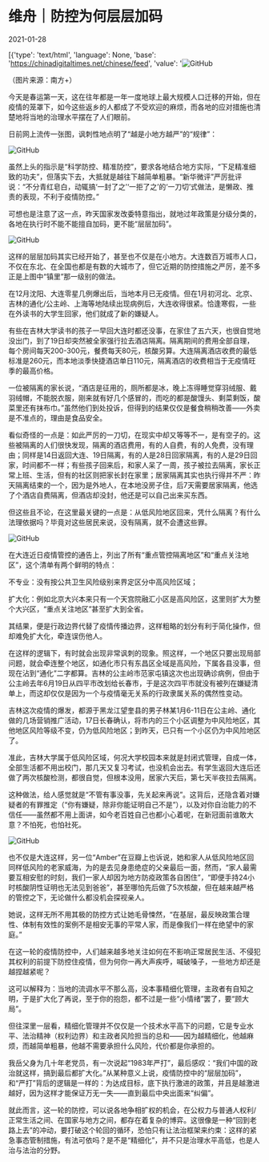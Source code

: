 # 维舟｜防控为何层层加码

2021-01-28

[{'type': 'text/html', 'language': None, 'base': 'https://chinadigitaltimes.net/chinese/feed', 'value': '![GitHub](https://mmbiz.qpic.cn/mmbiz_png/a5gPZh3sTSt41uMUw2yTseia1bOub6HmAO5zZMmzqEk5GLgdhumohtQpatRNzncppc9KibJ4qGg7WdlU8hx2pmKw/640)

（图片来源：南方+）

今天是春运第一天，这在往年都是一年一度地球上最大规模人口迁移的开始，但在疫情的笼罩下，如今这些返乡的人都成了不受欢迎的麻烦，而各地的应对措施也清楚地将当地的治理水平摆在了人们眼前。

日前网上流传一张图，讽刺性地点明了“越是小地方越严”的“规律”：

![GitHub](https://mmbiz.qpic.cn/mmbiz_png/a5gPZh3sTSt41uMUw2yTseia1bOub6HmAU1NXF2B56VFnzwAK78tPibKjl86Xw74MyVUs4XbXyZXXzvytXr7mIPA/640)

虽然上头的指示是“科学防控、精准防控”，要求各地结合地方实际，“下足精准细致的功夫”，但落实下去，大抵就是越往下越简单粗暴。“新华微评”严厉批评说：“不分青红皂白，动辄搞‘一封了之’‘一拒了之’的‘一刀切’式做法，是懒政、推责的表现，不利于疫情防控。”

可想也是注意了这一点，昨天国家发改委特意指出，就地过年政策是分级分类的，各地在执行时不能不能擅自加码，更不能“层层加码”。

![GitHub](https://mmbiz.qpic.cn/mmbiz_jpg/a5gPZh3sTSt41uMUw2yTseia1bOub6HmAq4Z6AgubfCibORKkRWeNng42lic8XsagSAoJ9JZeEU8cTmCFULErCueA/640)

这样的层层加码其实已经开始了，甚至也不仅是在小地方。大连数百万城市人口，不仅在东北、在全国也都是有数的大城市了，但它近期的防控措施之严厉，差不多正是上图中“镇里”那一级别的做法。

在12月沈阳、大连零星几例爆出后，当地本月已无疫情。但在1月初河北、北京、吉林的通化/公主岭、上海等地陆续出现病例后，大连收得很紧。恰逢寒假，一些在外读书的大学生回家，他们就成了新的嫌疑人。

有些在吉林大学读书的孩子一早回大连时都还没事，在家住了五六天，也很自觉地没出门，到了19日却突然被全家强行拉去酒店隔离。隔离期间的费用全部自理，每个房间每天200-300元，餐费每天80元，核酸另算。大连隔离酒店收费的最低标准是260元，而本地淡季快捷酒店单日110元，隔离酒店的收费相当于无疫情旺季的最高价格。

一位被隔离的家长说，“酒店是征用的，厕所都是冰，晚上冻得睡觉穿羽绒服、戴羽绒帽，不能脱衣服，刚来就有好几个感冒的，而吃的都是酸馒头、剩菜剩饭，酸菜里还有抹布巾。”虽然他们到处投诉，但得到的结果仅仅是餐食稍稍改善——外卖是不准点的，理由是食品安全。

看似奇怪的一点是：如此严厉的一刀切，在现实中却又等等不一，是有空子的。这些被隔离的人们很快发现，隔离的酒店费用，有的人自费，有的人免费，没有理由；同样是14日返回大连、19日隔离，有的人是28日回家隔离，有的人是29日回家，时间都不一样；有些孩子回来后，和家人呆了一周，孩子被拉去隔离，家长正常上班、生活，但有的社区则把家长封在家里；居家隔离其实也执行得并不严：昨天隔离结束的一个，因为是外地人，在本地没房子住，后7天需要居家隔离，他选了个酒店自费隔离，但酒店却没封，他还是可以自己出来买东西。

但这些且不论，在这里最关键的一点是：从低风险地区回来，凭什么隔离？有什么法理依据吗？毕竟对这些居民来说，没有隔离，就不会遭这些罪。

![GitHub](https://mmbiz.qpic.cn/mmbiz_png/a5gPZh3sTSt41uMUw2yTseia1bOub6HmASIV1yia2K6BId4vOKKlaVrOSqBpzYtr1tic82prP9HJlCakYX7tLANkg/640)

在大连近日疫情管控的通告上，列出了所有“重点管控隔离地区”和“重点关注地区”，这个清单有两个鲜明的特点：





不专业：没有按公共卫生风险级别来界定区分中高风险区域；





扩大化：例如北京大兴本来只有一个天宫院融汇小区是高风险区，这里则扩大为整个大兴区，“重点关注地区”甚至扩大到全省。





其结果，便是行政边界代替了疫情传播边界，这样粗略的划分有利于简化操作，但却难免扩大化，牵连误伤他人。





在这样的逻辑下，有时就会出现非常讽刺的现象。照这样，一个地区只要出现局部问题，就会牵连整个地区，如通化市只有东昌区全域是高风险，下属各县没事，但现在沾到“通化”二字都算。吉林的公主岭市范家屯镇这次也出现确诊病例，但由于公主岭去年6月19日从四平市改划给长春市，于是这次四平市就没有被列在嫌疑清单上，而这却仅仅是因为一个与疫情毫无关系的行政隶属关系的偶然性变动。





吉林这次疫情的爆发，都源于黑龙江望奎县的男子林某1月6-11日在公主岭、通化做的几场营销推广活动，17日长春确认，将市内的三个小区调整为中风险地区，其他地区风险等级不变，仍为低风险地区；到昨天，已只有一个小区仍为中风险地区了。

准此，吉林大学属于低风险区域，何况大学校园本来就是封闭式管理，自成一体，全部生活都不用出校门，那几天又复习考试，也没机会出去。有学生返回大连后还做了两次核酸检测，都很自觉，但根本没用，居家六天后，第七天半夜拉去隔离。

这种做法，给人感觉就是“不管有事没事，先关起来再说”。这背后，还隐含着对嫌疑者的有罪推定（“你有嫌疑，除非你能证明自己不是”），以及对你自治能力的不信任——虽然都不用上面讲，如今老百姓自己也都小心着呢，在新冠面前谁敢大意？不怕死，也怕社死。

![GitHub](https://mmbiz.qpic.cn/mmbiz_jpg/a5gPZh3sTSt41uMUw2yTseia1bOub6HmAx72SFkysuqpsUKncsSorzEPsDKM9iciafk63NlHaiaaEQ2dUnzibKYDS2g/640)

也不仅是大连这样，另一位“Amber”在豆瓣上也诉说，她和家人从低风险地区回同样低风险的老家威海，为的是去见身患绝症的父亲最后一面，然而，“家人最需要互相安慰的时刻，我们一家人却因为地方防疫政策各自困住”，“即便手持24小时核酸阴性证明也无法见到爸爸”，甚至哪怕先后做了5次核酸，但在越来越严格的管控之下，无论做什么都没机会探视亲人。

她说，这样无所不用其极的防控方式让她毛骨悚然，“在基层，最反映政策合理性、体制有效性的案例不是相安无事的平常人家，而是像我们一样在绝望中的家庭。”

在这一轮的疫情防控中，人们越来越多地关注如何在不影响正常居民生活、不侵犯其权利的前提下防控住疫情，但为何你一再大声疾呼，喊破嗓子，一些地方却还是越捏越紧呢？

这可以解释为：当地的流调水平不那么高，没本事精细化管理，主政者有自知之明，于是扩大化了再说，至于你的抱怨，都不过是一些“小情绪”罢了，要“顾大局”。

但往深里一层看，精细化管理并不仅仅是一个技术水平高下的问题，它是专业水平、法治精神（权利边界）和主政者风险担当的总和——因为越精细化，他越麻烦，而越简单粗暴，他越不需要承担什么风险，代价都是你承担的。

我岳父身为几十年老党员，有一次说起“1983年严打”，最后感叹：“我们中国的政治就这样，搞到最后都扩大化。”从某种意义上说，疫情防控中的“层层加码”，和“严打”背后的逻辑是一样的：为达成目标，底下执行激进的政策，并且是越激进越好，因为这样才能保证万无一失——直到最后中央出面来“纠偏”。

就此而言，这一轮的防控，可以说各地争相扩权的机会，在公权力与普通人权利/正常生活之间、在国家与地方之间，都存在着复杂的博弈。这很像是一种“回到老路上去”的冲动，要打破这个轮回的循环，恐怕只有让法治框架来约束：这样的紧急事态管制措施，有法可依吗？是不是“精细化”，并不只是治理水平高低，也是人治与法治的分野。

